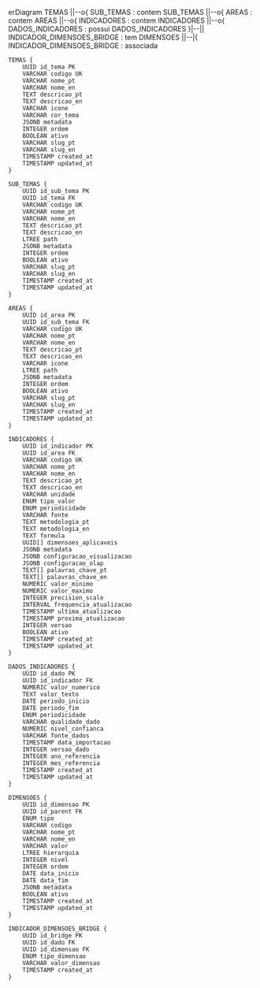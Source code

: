 erDiagram
    TEMAS ||--o{ SUB_TEMAS : contem
    SUB_TEMAS ||--o{ AREAS : contem
    AREAS ||--o{ INDICADORES : contem
    INDICADORES ||--o{ DADOS_INDICADORES : possui
    DADOS_INDICADORES }|--|| INDICADOR_DIMENSOES_BRIDGE : tem
    DIMENSOES ||--|{ INDICADOR_DIMENSOES_BRIDGE : associada

    TEMAS {
        UUID id_tema PK
        VARCHAR codigo UK
        VARCHAR nome_pt
        VARCHAR nome_en
        TEXT descricao_pt
        TEXT descricao_en
        VARCHAR icone
        VARCHAR cor_tema
        JSONB metadata
        INTEGER ordem
        BOOLEAN ativo
        VARCHAR slug_pt
        VARCHAR slug_en
        TIMESTAMP created_at
        TIMESTAMP updated_at
    }

    SUB_TEMAS {
        UUID id_sub_tema PK
        UUID id_tema FK
        VARCHAR codigo UK
        VARCHAR nome_pt
        VARCHAR nome_en
        TEXT descricao_pt
        TEXT descricao_en
        LTREE path
        JSONB metadata
        INTEGER ordem
        BOOLEAN ativo
        VARCHAR slug_pt
        VARCHAR slug_en
        TIMESTAMP created_at
        TIMESTAMP updated_at
    }

    AREAS {
        UUID id_area PK
        UUID id_sub_tema FK
        VARCHAR codigo UK
        VARCHAR nome_pt
        VARCHAR nome_en
        TEXT descricao_pt
        TEXT descricao_en
        VARCHAR icone
        LTREE path
        JSONB metadata
        INTEGER ordem
        BOOLEAN ativo
        VARCHAR slug_pt
        VARCHAR slug_en
        TIMESTAMP created_at
        TIMESTAMP updated_at
    }

    INDICADORES {
        UUID id_indicador PK
        UUID id_area FK
        VARCHAR codigo UK
        VARCHAR nome_pt
        VARCHAR nome_en
        TEXT descricao_pt
        TEXT descricao_en
        VARCHAR unidade
        ENUM tipo_valor
        ENUM periodicidade
        VARCHAR fonte
        TEXT metodologia_pt
        TEXT metodologia_en
        TEXT formula
        UUID[] dimensoes_aplicaveis
        JSONB metadata
        JSONB configuracao_visualizacao
        JSONB configuracao_olap
        TEXT[] palavras_chave_pt
        TEXT[] palavras_chave_en
        NUMERIC valor_minimo
        NUMERIC valor_maximo
        INTEGER precision_scale
        INTERVAL frequencia_atualizacao
        TIMESTAMP ultima_atualizacao
        TIMESTAMP proxima_atualizacao
        INTEGER versao
        BOOLEAN ativo
        TIMESTAMP created_at
        TIMESTAMP updated_at
    }

    DADOS_INDICADORES {
        UUID id_dado PK
        UUID id_indicador FK
        NUMERIC valor_numerico
        TEXT valor_texto
        DATE periodo_inicio
        DATE periodo_fim
        ENUM periodicidade
        VARCHAR qualidade_dado
        NUMERIC nivel_confianca
        VARCHAR fonte_dados
        TIMESTAMP data_importacao
        INTEGER versao_dado
        INTEGER ano_referencia
        INTEGER mes_referencia
        TIMESTAMP created_at
        TIMESTAMP updated_at
    }

    DIMENSOES {
        UUID id_dimensao PK
        UUID id_parent FK
        ENUM tipo
        VARCHAR codigo
        VARCHAR nome_pt
        VARCHAR nome_en
        VARCHAR valor
        LTREE hierarquia
        INTEGER nivel
        INTEGER ordem
        DATE data_inicio
        DATE data_fim
        JSONB metadata
        BOOLEAN ativo
        TIMESTAMP created_at
        TIMESTAMP updated_at
    }

    INDICADOR_DIMENSOES_BRIDGE {
        UUID id_bridge PK
        UUID id_dado FK
        UUID id_dimensao FK
        ENUM tipo_dimensao
        VARCHAR valor_dimensao
        TIMESTAMP created_at
    }
